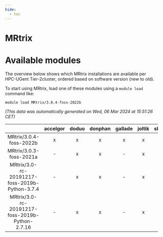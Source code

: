 ```yaml
---
hide:
  - toc
---
```


MRtrix
======

# Available modules


The overview below shows which MRtrix installations are available per HPC-UGent Tier-2cluster, ordered based on software version (new to old).

To start using MRtrix, load one of these modules using a `module load` command like:

```shell
module load MRtrix/3.0.4-foss-2022b
```

*(This data was automatically generated on Wed, 06 Mar 2024 at 15:51:26 CET)*  

| |accelgor|doduo|donphan|gallade|joltik|skitty|
| :---: | :---: | :---: | :---: | :---: | :---: | :---: |
|MRtrix/3.0.4-foss-2022b|x|x|x|x|x|x|
|MRtrix/3.0.3-foss-2021a|-|x|x|-|x|x|
|MRtrix/3.0-rc-20191217-foss-2019b-Python-3.7.4|-|x|x|-|x|x|
|MRtrix/3.0-rc-20191217-foss-2019b-Python-2.7.16|-|x|x|-|x|x|
